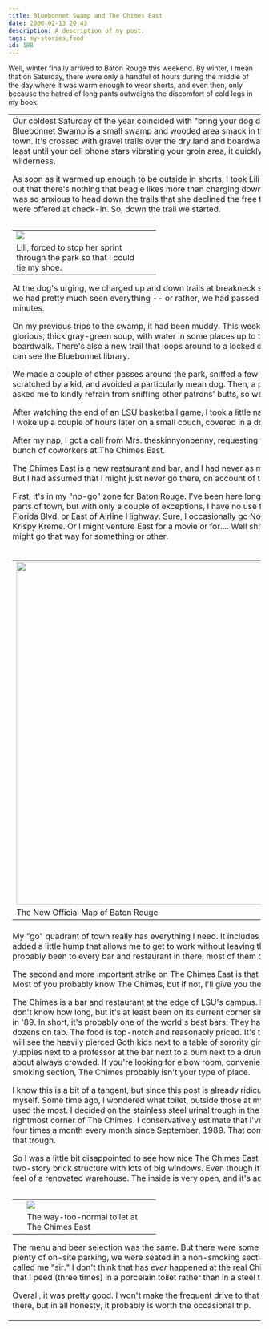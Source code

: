 ```yaml
---
title: Bluebonnet Swamp and The Chimes East
date: 2006-02-13 20:43
description: A description of my post.
tags: my-stories,food
id: 188
---
```

Well, winter finally arrived to Baton Rouge this weekend.  By winter, I mean that on Saturday, there were only a handful of hours during the middle of the day where it was warm enough to wear shorts, and even then, only because the hatred of long pants outweighs the discomfort of cold legs in my book.

<table><tr><td>Our coldest Saturday of the year coincided with "bring your dog day" at Bluebonnet Swamp.  Bluebonnet Swamp is a small swamp and wooded area smack in the middle of a busy part of town.  It's crossed with gravel trails over the dry land and boardwalks over the marsh, and at least until your cell phone stars vibrating your groin area, it quickly feels like legitimate wilderness.

As soon as it warmed up enough to be outside in shorts, I took Lili for her first trip.  It turns out that there's nothing that beagle likes more than charging down a trail in the woods.  She was so anxious to head down the trails that she declined the free treat and water that we were offered at check-in.  So, down the trail we started.

<table cellpadding="2" align="right" style="float:left;"><tr><td width="250" ><img src="/img/liliSwamp.jpg"/></td><td width="5" rowspan="2"><spacer type="block" width="5" height="1"></spacer></td></tr><tr><td class="caption" width="250">Lili, forced to stop her sprint through the park so that I could tie my shoe.</td></tr></table>

At the dog's urging, we charged up and down trails at breakneck speed, and we found that we had pretty much seen everything -- or rather, we had passed by everything -- in ten minutes.

On my previous trips to the swamp, it had been muddy.  This weekend, the swamp was a glorious, thick gray-green soup, with water in some places up to the bottom of the boardwalk.  There's also a new trail that loops around to a locked door, through which you can see the Bluebonnet library.

We made a couple of other passes around the park, sniffed a few butts, got our ears scratched by a kid, and avoided a particularly mean dog.  Then, a park official came out and asked me to kindly refrain from sniffing other patrons' butts, so we had to leave.

After watching the end of an LSU basketball game, I took a little nap.  The house was cold, so I woke up a couple of hours later on a small couch, covered in a dog and a couple of cats.

After my nap, I got a call from Mrs. theskinnyonbenny, requesting that I meet her and a bunch of coworkers at The Chimes East.

The Chimes East is a new restaurant and bar, and I had never as much as seen the building.  But I had assumed that I might just never go there, on account of two big strikes.

First, it's in my "no-go" zone for Baton Rouge.  I've been here long enough that I know all parts of town, but with only a couple of exceptions, I have no use for anything North of Florida Blvd. or East of Airline Highway.  Sure, I occasionally go North for Tony's Seafood or a Krispy Kreme.  Or I might venture East for a movie or for....  Well shit, I don't know why, but I might go that way for something or other.
</td></tr><tr><td>
<table cellpadding="2" align="right" width="100%"><tr><td><img src="/img/btrmap.JPG"/ width="685px"/></td></tr><tr><td class="caption" >The New Official Map of Baton Rouge</td></tr></table>
</td></tr><tr><td>
My "go" quadrant of town really has everything I need.  It includes LSU and downtown.  I added a little hump that allows me to get to work without leaving the "go" quadrant.  I've probably been to every bar and restaurant in there, most of them dozens of times.

The second and more important strike on The Chimes East is that it isn't the original Chimes.  Most of you probably know The Chimes, but if not, I'll give you the briefest of summaries.

The Chimes is a bar and restaurant at the edge of LSU's campus.  It's been where it is for I don't know how long, but it's at least been on its current corner since before I came to town in '89.  In short, it's probably one of the world's best bars.  They have hundreds of beers, and dozens on tab.  The food is top-notch and reasonably priced.  It's the type of place where you will see the heavily pierced Goth kids next to a table of sorority girls next to a table of yuppies next to a professor at the bar next to a bum next to a drunk old woman.  It's just about always crowded.  If you're looking for elbow room, convenient access, or a non-smoking section, The Chimes probably isn't your type of place.

I know this is a bit of a tangent, but since this post is already ridiculously long, I'll indulge myself.  Some time ago, I wondered what toilet, outside those at my home or at work, I've used the most.  I decided on the stainless steel urinal trough in the men's room at the back, rightmost corner of The Chimes.  I conservatively estimate that I've peed there an average of four times a month every month since September, 1989.  That comes to 784 urinations into that trough.

So I was a little bit disappointed to see how nice The Chimes East turned out to be.  It's a nice two-story brick structure with lots of big windows.  Even though it's a new building, it has the feel of a renovated warehouse.  The inside is very open, and it's actually kind of pretty.

<table cellpadding="2" align="right"><tr><td width="5" rowspan="2"><spacer type="block" width="5" height="1"></spacer></td><td width="250" ><img src="/img/ChimesEastToilet.jpg"/></td></tr><tr><td class="caption" width="250">The way-too-normal toilet at The Chimes East</td></tr></table>

The menu and beer selection was the same.  But there were some big differences:  there was plenty of on-site parking, we were seated in a non-smoking section, and twice, our waitress called me "sir."  I don't think that has <i>ever</i> happened at the real Chimes.  I should also mention that I peed (three times) in a porcelain toilet rather than in a steel trough.

Overall, it was pretty good.  I won't make the frequent drive to that part of town just to go there, but in all honesty, it probably is worth the occasional trip.</td></tr></table>